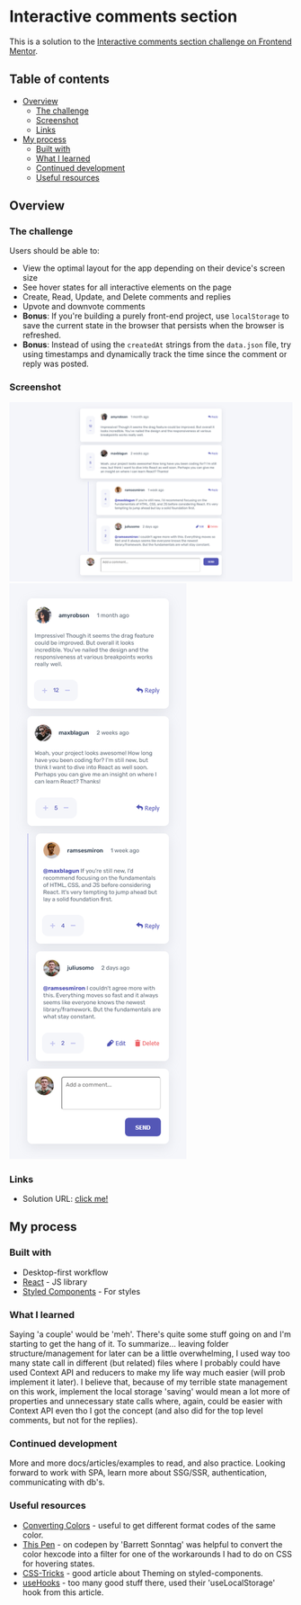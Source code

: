 # Interactive comments section

This is a solution to the [Interactive comments section challenge on Frontend Mentor](https://www.frontendmentor.io/challenges/interactive-comments-section-iG1RugEG9). 

## Table of contents

- [Overview](#overview)
  - [The challenge](#the-challenge)
  - [Screenshot](#screenshot)
  - [Links](#links)
- [My process](#my-process)
  - [Built with](#built-with)
  - [What I learned](#what-i-learned)
  - [Continued development](#continued-development)
  - [Useful resources](#useful-resources)

## Overview

### The challenge

Users should be able to:

- View the optimal layout for the app depending on their device's screen size
- See hover states for all interactive elements on the page
- Create, Read, Update, and Delete comments and replies
- Upvote and downvote comments
- **Bonus**: If you're building a purely front-end project, use `localStorage` to save the current state in the browser that persists when the browser is refreshed.
- **Bonus**: Instead of using the `createdAt` strings from the `data.json` file, try using timestamps and dynamically track the time since the comment or reply was posted.

### Screenshot

![](./src/design/screenshot-desktop.png)
![](./src/design/screenshot-mobile.png)


### Links

- Solution URL: [click me!](https://serene-wilson-78efd2.netlify.app/)

## My process

### Built with

- Desktop-first workflow
- [React](https://reactjs.org/) - JS library
- [Styled Components](https://styled-components.com/) - For styles


### What I learned

Saying 'a couple' would be 'meh'. There's quite some stuff going on and I'm starting to get the hang of it. To summarize... leaving folder structure/management for later can be a little overwhelming, I used way too many state call in different (but related) files where I probably could have used Context API and reducers to make my life way much easier (will prob implement it later). I believe that, because of my terrible state management on this work, implement the local storage 'saving' would mean a lot more of properties and unnecessary state calls where, again, could be easier with Context API even tho I got the concept (and also did for the top level comments, but not for the replies).


### Continued development

More and more docs/articles/examples to read, and also practice. Looking forward to work with SPA, learn more about SSG/SSR, authentication, communicating with db's.


### Useful resources

- [Converting Colors](https://convertingcolors.com/) - useful to get different format codes of the same color.
- [This Pen](https://codepen.io/sosuke/pen/Pjoqqp) - on codepen by 'Barrett Sonntag' was helpful to convert the color hexcode into a filter for one of the workarounds I had to do on CSS for hovering states.
- [CSS-Tricks](https://css-tricks.com/theming-and-theme-switching-with-react-and-styled-components/) - good article about Theming on styled-components.
- [useHooks](https://usehooks.com/useLocalStorage/) - too many good stuff there, used their 'useLocalStorage' hook from this article.

